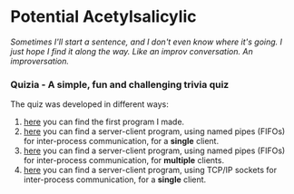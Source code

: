 # Potential Acetylsalicylic

*Sometimes I'll start a sentence, and I don't even know where it's going. I just hope I find it along the way. Like an improv conversation. An improversation.*

### Quizia - A simple, fun and challenging trivia quiz
The quiz was developed in different ways:
1. [here](base/README.md) you can find the first program I made.
2. [here](server-client-fifo/README.md) you can find a server-client program, using named pipes (FIFOs) for inter-process communication, for a **single** client.
3. [here](big-server-client-fifo/README.md) you can find a server-client program, using named pipes (FIFOs) for inter-process communication, for **multiple** clients.
4. [here](server-client-socket/README.md) you can find a server-client program, using TCP/IP sockets for inter-process communication, for a **single** client.